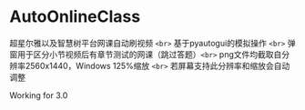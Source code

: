 # AutoOnlineClass

超星尔雅以及智慧树平台网课自动刷视频 `<br>`
基于pyautogui的模拟操作 `<br>`
弹窗用于区分小节视频后有章节测试的网课（跳过答题）`<br>`
png文件均截取自分辨率2560x1440，Windows 125%缩放 `<br>`
若屏幕支持此分辨率和缩放会自动调整

Working for 3.0
